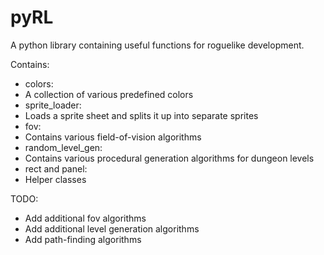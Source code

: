 # pyRL
A python library containing useful functions for roguelike development.

Contains:  
 - colors:
  - A collection of various predefined colors
 - sprite_loader:
  - Loads a sprite sheet and splits it up into separate sprites
 - fov:
  - Contains various field-of-vision algorithms
 - random_level_gen:
  - Contains various procedural generation algorithms for dungeon levels
 - rect and panel:
  - Helper classes

TODO:
 - Add additional fov algorithms
 - Add additional level generation algorithms
 - Add path-finding algorithms
 
